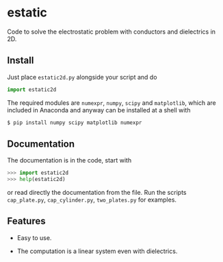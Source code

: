 # estatic

Code to solve the electrostatic problem with conductors and dielectrics in 2D.

## Install

Just place `estatic2d.py` alongside your script and do
```python
import estatic2d
```
The required modules are `numexpr`, `numpy`, `scipy` and `matplotlib`, which
are included in Anaconda and anyway can be installed at a shell with
```sh
$ pip install numpy scipy matplotlib numexpr
```

## Documentation

The documentation is in the code, start with
```python
>>> import estatic2d
>>> help(estatic2d)
```
or read directly the documentation from the file. Run the scripts `cap_plate.py`, `cap_cylinder.py`, `two_plates.py` for examples.

## Features

* Easy to use.

* The computation is a linear system even with dielectrics.
